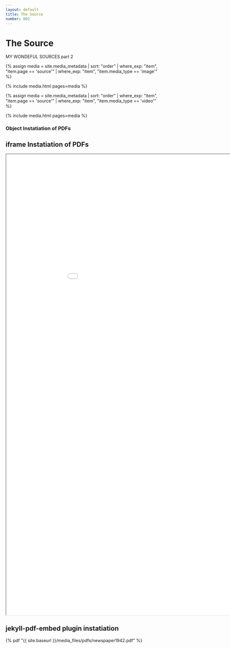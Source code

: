```yaml
---
layout: default
title: The Source
number: 002
---
```


# The Source

MY WONDEFUL SOURCES part 2
<!-- <iframe width="420" height="315" src="https://www.youtube.com/watch?v=EmSrQCDsMv4&t=1282s&ab_channel=BillRaymond" frameborder="0" ></iframe> -->

{% assign media = site.media_metadata | sort: "order" | where_exp: "item", "item.page == 'source'" | where_exp: "item", "item.media_type == 'image'" %}

{% include media.html pages=media %}

{% assign media = site.media_metadata | sort: "order" | where_exp: "item", "item.page == 'source'" | where_exp: "item", "item.media_type == 'video'" %}

{% include media.html pages=media %}

### Object Instatiation of PDFs

<object data="{{ site.baseurl }}/media_files/pdfs/newspaper1942.pdf" width="1000" height="1500" type="application/pdf"></object>

## iframe Instatiation of PDFs

<iframe src="{{ site.baseurl }}/media_files/pdfs/newspaper1942.pdf" width="1000" height="1500"></iframe>

## jekyll-pdf-embed plugin instatiation

  

{% pdf "{{ site.baseurl }}/media_files/pdfs/newspaper1942.pdf" %}